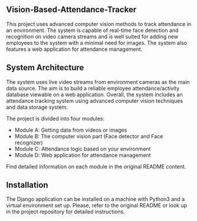 
## Vision-Based-Attendance-Tracker
This project uses advanced computer vision methods to track attendance in an environment. The system is capable of real-time face detection and recognition on video camera streams and is well suited for adding new employees to the system with a minimal need for images. The system also features a web application for attendance management.

## System Architecture
The system uses live video streams from environment cameras as the main data source. The aim is to build a reliable employee attendance/activity database viewable on a web application. Overall, the system includes an attendance tracking system using advanced computer vision techniques and data storage system.

The project is divided into four modules:
- Module A: Getting data from videos or images
- Module B: The computer vision part (Face detector and Face recognizer)
- Module C: Attendance logic based on your environment
- Module D: Web application for attendance management

Find detailed information on each module in the original README content.
## Installation
The Django application can be installed on a machine with Python3 and a virtual environment set up. Please, refer to the original README or look up in the project repository for detailed instructions.
